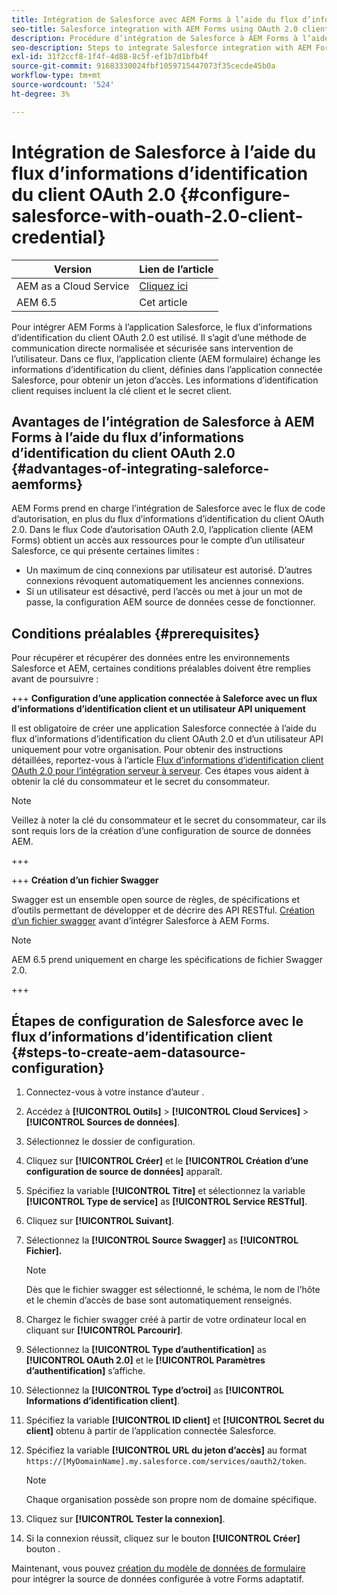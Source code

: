 ```yaml
---
title: Intégration de Salesforce avec AEM Forms à l’aide du flux d’informations d’identification du client OAuth 2.0
seo-title: Salesforce integration with AEM Forms using OAuth 2.0 client credentials flow
description: Procédure d’intégration de Salesforce à AEM Forms à l’aide du flux d’informations d’identification du client OAuth 2.0
seo-description: Steps to integrate Salesforce integration with AEM Forms using OAuth 2.0 client credentials flow
exl-id: 31f2ccf8-1f4f-4d88-8c5f-ef1b7d1bfb4f
source-git-commit: 91683330024fbf1059715447073f35cecde45b0a
workflow-type: tm+mt
source-wordcount: '524'
ht-degree: 3%

---
```


# Intégration de Salesforce à l’aide du flux d’informations d’identification du client OAuth 2.0  {#configure-salesforce-with-ouath-2.0-client-credential}

| Version | Lien de l’article |
| -------- | ---------------------------- |
| AEM as a Cloud Service | [Cliquez ici](https://experienceleague.adobe.com/docs/experience-manager-cloud-service/content/forms/integrate/use-form-data-model/configure-msdynamics-salesforce.html) |
| AEM 6.5 | Cet article |


Pour intégrer AEM Forms à l’application Salesforce, le flux d’informations d’identification du client OAuth 2.0 est utilisé. Il s’agit d’une méthode de communication directe normalisée et sécurisée sans intervention de l’utilisateur. Dans ce flux, l’application cliente (AEM formulaire) échange les informations d’identification du client, définies dans l’application connectée Salesforce, pour obtenir un jeton d’accès. Les informations d’identification client requises incluent la clé client et le secret client.

## Avantages de l’intégration de Salesforce à AEM Forms à l’aide du flux d’informations d’identification du client OAuth 2.0 {#advantages-of-integrating-saleforce-aemforms}

AEM Forms prend en charge l’intégration de Salesforce avec le flux de code d’autorisation, en plus du flux d’informations d’identification du client OAuth 2.0. Dans le flux Code d’autorisation OAuth 2.0, l’application cliente (AEM Forms) obtient un accès aux ressources pour le compte d’un utilisateur Salesforce, ce qui présente certaines limites :

* Un maximum de cinq connexions par utilisateur est autorisé. D’autres connexions révoquent automatiquement les anciennes connexions.
* Si un utilisateur est désactivé, perd l’accès ou met à jour un mot de passe, la configuration AEM source de données cesse de fonctionner.

## Conditions préalables {#prerequisites}

Pour récupérer et récupérer des données entre les environnements Salesforce et AEM, certaines conditions préalables doivent être remplies avant de poursuivre :

+++ **Configuration d’une application connectée à Saleforce avec un flux d’informations d’identification client et un utilisateur API uniquement**

Il est obligatoire de créer une application Salesforce connectée à l’aide du flux d’informations d’identification du client OAuth 2.0 et d’un utilisateur API uniquement pour votre organisation. Pour obtenir des instructions détaillées, reportez-vous à l’article [Flux d’informations d’identification client OAuth 2.0 pour l’intégration serveur à serveur](https://help.salesforce.com/s/articleView?id=sf.connected_app_client_credentials_setup.htm&amp;type=5). Ces étapes vous aident à obtenir la clé du consommateur et le secret du consommateur.

>[!NOTE]
>
> Veillez à noter la clé du consommateur et le secret du consommateur, car ils sont requis lors de la création d’une configuration de source de données AEM.

+++

+++ **Création d’un fichier Swagger**

Swagger est un ensemble open source de règles, de spécifications et d’outils permettant de développer et de décrire des API RESTful. [Création d’un fichier swagger](https://experienceleague.adobe.com/docs/experience-manager-learn/cloud-service/forms/integrate-with-salesforce/describe-rest-api.html) avant d’intégrer Salesforce à AEM Forms.

>[!NOTE]
>
> AEM 6.5 prend uniquement en charge les spécifications de fichier Swagger 2.0.

+++

## Étapes de configuration de Salesforce avec le flux d’informations d’identification client {#steps-to-create-aem-datasource-configuration}

1. Connectez-vous à votre instance d’auteur .
1. Accédez à **[!UICONTROL Outils]** > **[!UICONTROL Cloud Services]** > **[!UICONTROL Sources de données]**.
1. Sélectionnez le dossier de configuration.
1. Cliquez sur **[!UICONTROL Créer]** et le **[!UICONTROL Création d’une configuration de source de données]** apparaît.
1. Spécifiez la variable **[!UICONTROL Titre]** et sélectionnez la variable **[!UICONTROL Type de service]** as **[!UICONTROL Service RESTful]**.
1. Cliquez sur **[!UICONTROL Suivant]**.
1. Sélectionnez la **[!UICONTROL Source Swagger]** as **[!UICONTROL Fichier].**
   >[!NOTE]
   >
   > Dès que le fichier swagger est sélectionné, le schéma, le nom de l’hôte et le chemin d’accès de base sont automatiquement renseignés.

1. Chargez le fichier swagger créé à partir de votre ordinateur local en cliquant sur **[!UICONTROL Parcourir]**.
1. Sélectionnez la **[!UICONTROL Type d’authentification]** as **[!UICONTROL OAuth 2.0]** et le **[!UICONTROL Paramètres d’authentification]** s’affiche.
1. Sélectionnez la **[!UICONTROL Type d’octroi]** as **[!UICONTROL Informations d’identification client]**.
1. Spécifiez la variable **[!UICONTROL ID client]** et **[!UICONTROL Secret du client]** obtenu à partir de l’application connectée Salesforce.
1. Spécifiez la variable **[!UICONTROL URL du jeton d’accès]** au format
   `https://[MyDomainName].my.salesforce.com/services/oauth2/token`.

   >[!NOTE]
   >
   > Chaque organisation possède son propre nom de domaine spécifique.

1. Cliquez sur **[!UICONTROL Tester la connexion]**.
1. Si la connexion réussit, cliquez sur le bouton **[!UICONTROL Créer]** bouton .

Maintenant, vous pouvez [création du modèle de données de formulaire](https://experienceleague.adobe.com/docs/experience-manager-65/forms/form-data-model/create-form-data-models.html?lang=en) pour intégrer la source de données configurée à votre Forms adaptatif.
